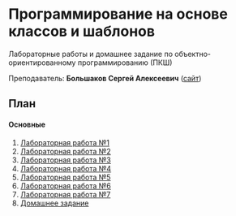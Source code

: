 # Программирование на основе классов и шаблонов

Лабораторные работы и домашнее задание по объектно-ориентированному программированию (ПКШ)

Преподаватель: **Большаков Сергей Алексеевич** ([сайт](http://sergebolshakov.ru))

## План
#### Основные

1. [Лабораторная работа №1](https://github.com/bestK1ngArthur/IU5/tree/master/Term%202/Programming%20based%20on%20classes%20and%20templates/LAB1_503)
2. [Лабораторная работа №2](https://github.com/bestK1ngArthur/IU5/tree/master/Term%202/Programming%20based%20on%20classes%20and%20templates/LAB2_503)
3. [Лабораторная работа №3](https://github.com/bestK1ngArthur/IU5/tree/master/Term%202/Programming%20based%20on%20classes%20and%20templates/LAB3_503)
4. [Лабораторная работа №4](https://github.com/bestK1ngArthur/IU5/tree/master/Term%202/Programming%20based%20on%20classes%20and%20templates/LAB4_503)
5. [Лабораторная работа №5](https://github.com/bestK1ngArthur/IU5/tree/master/Term%202/Programming%20based%20on%20classes%20and%20templates/LAB5_503)
6. [Лабораторная работа №6](https://github.com/bestK1ngArthur/IU5/tree/master/Term%202/Programming%20based%20on%20classes%20and%20templates/LAB6_503)
7. [Лабораторная работа №7](https://github.com/bestK1ngArthur/IU5/tree/master/Term%202/Programming%20based%20on%20classes%20and%20templates/LAB7_503)
8. [Домашнее задание](https://github.com/bestK1ngArthur/IU5/tree/master/Term%202/Programming%20based%20on%20classes%20and%20templates/Homework)
